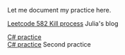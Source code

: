 Let me document my practice here. 

[Leetcode 582 Kill process](http://juliachencoding.blogspot.com/2017/05/leetcode-582-kill-process.html) Julia's blog <br>

[C# practice](https://gist.github.com/jianminchen/8b71ec5a249f454d8130bd7b15c546fd) <br>
[C# practice](https://gist.github.com/jianminchen/8906ca50779127ad74ae6c04b2f4e48f) Second practice<br>

